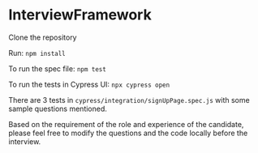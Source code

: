 # InterviewFramework

Clone the repository

Run: `npm install`

To run the spec file: `npm test`

To run the tests in Cypress UI: `npx cypress open`

There are 3 tests in `cypress/integration/signUpPage.spec.js` with some sample questions mentioned.

Based on the requirement of the role and experience of the candidate, please feel free to modify the questions and the code locally before the interview.
